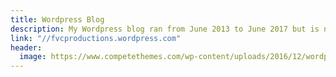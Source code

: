 ```yaml
---
title: Wordpress Blog
description: My Wordpress blog ran from June 2013 to June 2017 but is no longer maintained.
link: "//fvcproductions.wordpress.com"
header:
  image: https://www.competethemes.com/wp-content/uploads/2016/12/wordpress-site.png
---
```

